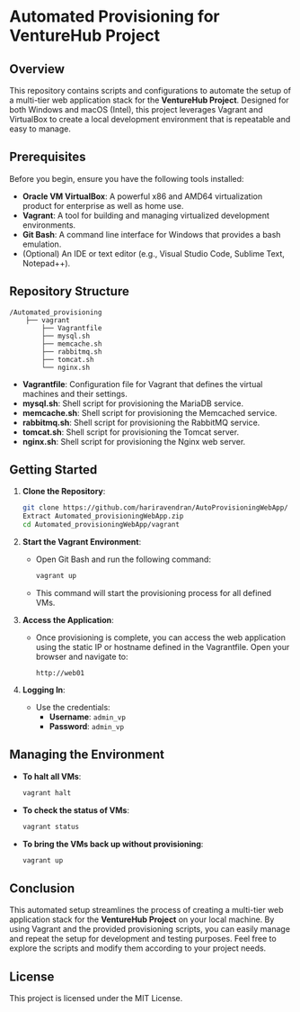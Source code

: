 # Automated Provisioning for VentureHub Project

## Overview

This repository contains scripts and configurations to automate the setup of a multi-tier web application stack for the **VentureHub Project**. Designed for both Windows and macOS (Intel), this project leverages Vagrant and VirtualBox to create a local development environment that is repeatable and easy to manage.

## Prerequisites

Before you begin, ensure you have the following tools installed:

- **Oracle VM VirtualBox**: A powerful x86 and AMD64 virtualization product for enterprise as well as home use.
- **Vagrant**: A tool for building and managing virtualized development environments.
- **Git Bash**: A command line interface for Windows that provides a bash emulation.
- (Optional) An IDE or text editor (e.g., Visual Studio Code, Sublime Text, Notepad++).

## Repository Structure

```
/Automated_provisioning
    ├── vagrant
        ├── Vagrantfile
        ├── mysql.sh
        ├── memcache.sh
        ├── rabbitmq.sh
        ├── tomcat.sh
        └── nginx.sh
```

- **Vagrantfile**: Configuration file for Vagrant that defines the virtual machines and their settings.
- **mysql.sh**: Shell script for provisioning the MariaDB service.
- **memcache.sh**: Shell script for provisioning the Memcached service.
- **rabbitmq.sh**: Shell script for provisioning the RabbitMQ service.
- **tomcat.sh**: Shell script for provisioning the Tomcat server.
- **nginx.sh**: Shell script for provisioning the Nginx web server.

## Getting Started

1. **Clone the Repository**:
   ```bash
   git clone https://github.com/hariravendran/AutoProvisioningWebApp/
   Extract Automated_provisioningWebApp.zip
   cd Automated_provisioningWebApp/vagrant
   ```

2. **Start the Vagrant Environment**:
   - Open Git Bash and run the following command:
     ```bash
     vagrant up
     ```
   - This command will start the provisioning process for all defined VMs.

3. **Access the Application**:
   - Once provisioning is complete, you can access the web application using the static IP or hostname defined in the Vagrantfile. Open your browser and navigate to:
     ```
     http://web01
     ```

4. **Logging In**:
   - Use the credentials:
     - **Username**: `admin_vp`
     - **Password**: `admin_vp`

## Managing the Environment

- **To halt all VMs**:
  ```bash
  vagrant halt
  ```

- **To check the status of VMs**:
  ```bash
  vagrant status
  ```

- **To bring the VMs back up without provisioning**:
  ```bash
  vagrant up
  ```

## Conclusion

This automated setup streamlines the process of creating a multi-tier web application stack for the **VentureHub Project** on your local machine. By using Vagrant and the provided provisioning scripts, you can easily manage and repeat the setup for development and testing purposes.
Feel free to explore the scripts and modify them according to your project needs.

## License

This project is licensed under the MIT License.
